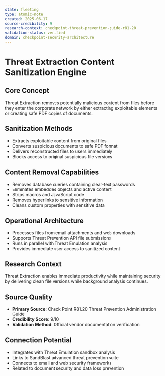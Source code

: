 ```yaml
---
state: fleeting
type: atomic-note
created: 2025-06-17
source-credibility: 9
research-context: checkpoint-threat-prevention-guide-r81-20
validation-status: verified
domain: checkpoint-security-architecture
---
```


# Threat Extraction Content Sanitization Engine

## Core Concept
Threat Extraction removes potentially malicious content from files before they enter the corporate network by either extracting exploitable elements or creating safe PDF copies of documents.

## Sanitization Methods
- Extracts exploitable content from original files
- Converts suspicious documents to safe PDF format
- Delivers reconstructed files to users immediately
- Blocks access to original suspicious file versions

## Content Removal Capabilities
- Removes database queries containing clear-text passwords
- Eliminates embedded objects and active content
- Strips macros and JavaScript code
- Removes hyperlinks to sensitive information
- Cleans custom properties with sensitive data

## Operational Architecture
- Processes files from email attachments and web downloads
- Supports Threat Prevention API file submissions
- Runs in parallel with Threat Emulation analysis
- Provides immediate user access to sanitized content

## Research Context
Threat Extraction enables immediate productivity while maintaining security by delivering clean file versions while background analysis continues.

## Source Quality
- **Primary Source**: Check Point R81.20 Threat Prevention Administration Guide
- **Credibility Score**: 9/10
- **Validation Method**: Official vendor documentation verification

## Connection Potential
- Integrates with Threat Emulation sandbox analysis
- Links to SandBlast advanced threat prevention suite
- Connects to email and web security frameworks
- Related to document security and data loss prevention
